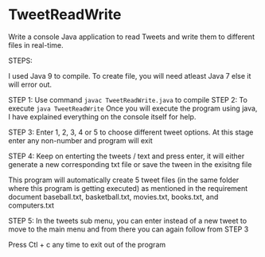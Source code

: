 # TweetReadWrite
Write a console Java application to read Tweets and write them to different files in real-time.

STEPS:

 I used Java 9 to compile. To create file, you will need atleast Java 7 else it will error out.

STEP 1: Use command  `javac TweetReadWrite.java` to compile
STEP 2: To execute `java TweetReadWrite`
Once you will execute the program using java, I have explained everything on the console itself for help.

STEP 3: Enter 1, 2, 3, 4 or 5 to choose different tweet options. At this stage enter any non-number and program will exit

STEP 4: Keep on enterting the tweets / text and press enter, it will either generate a new corresponding txt file or save the tween in the exisitng file

This program will automatically create 5 tweet files (in the same folder where this program is getting executed) as mentioned in the requirement document 
baseball.txt,
basketball.txt,
movies.txt,
books.txt, and
computers.txt

STEP 5: In the tweets sub menu, you can enter instead of a new tweet to move to the main menu and from there you can again follow from STEP 3

Press Ctl + c any time to exit out of the program
